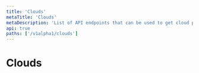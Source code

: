 ```yaml
---
title: 'Clouds'
metaTitle: 'Clouds'
metaDescription: 'List of API endpoints that can be used to get cloud properties to be used in cloud configurations'
api: true
paths: ['/v1alpha1/clouds']
---
```


# Clouds
